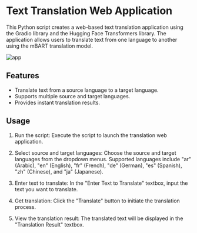 # Text Translation Web Application

This Python script creates a web-based text translation application using the Gradio library and the Hugging Face Transformers library. The application allows users to translate text from one language to another using the mBART translation model.

![app](https://github.com/abdullawagih1/MultiLanguages-Translation/assets/79201865/ed6b2cde-5548-4029-b603-2662256041a9)

## Features

- Translate text from a source language to a target language.
- Supports multiple source and target languages.
- Provides instant translation results.

## Usage

1. Run the script: Execute the script to launch the translation web application.

2. Select source and target languages: Choose the source and target languages from the dropdown menus. Supported languages include "ar" (Arabic), "en" (English), "fr" (French), "de" (German), "es" (Spanish), "zh" (Chinese), and "ja" (Japanese).

3. Enter text to translate: In the "Enter Text to Translate" textbox, input the text you want to translate.

4. Get translation: Click the "Translate" button to initiate the translation process.

5. View the translation result: The translated text will be displayed in the "Translation Result" textbox.
